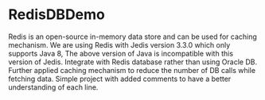 # RedisDBDemo
Redis is an open-source in-memory data store and can be used for caching mechanism.
We are using Redis with Jedis version 3.3.0 which only supports Java 8, The above version of Java is incompatible with this version of Jedis.
Integrate with Redis database rather than using Oracle DB.
Further applied caching mechanism to reduce the number of DB calls while fetching data.
Simple project with added comments to have a better understanding of each line.
